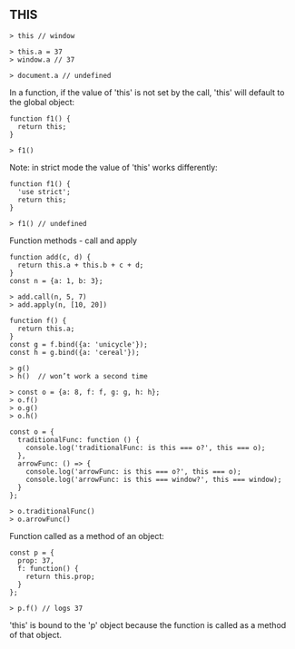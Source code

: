 ## THIS

```
> this // window

> this.a = 37
> window.a // 37

> document.a // undefined
```

In a function, if the value of 'this' is not set by the call, 'this' will default to the global object:

```
function f1() {
  return this;
}

> f1()
```

Note: in strict mode the value of 'this' works differently:

```
function f1() {
  'use strict';
  return this;
}

> f1() // undefined
```

Function methods - call and apply

```
function add(c, d) {
  return this.a + this.b + c + d;
}
const n = {a: 1, b: 3};
```

```
> add.call(n, 5, 7)
> add.apply(n, [10, 20])
```

```
function f() {
  return this.a;
}
const g = f.bind({a: 'unicycle'});
const h = g.bind({a: 'cereal'});
```

```
> g()
> h()  // won’t work a second time
```


```
> const o = {a: 8, f: f, g: g, h: h};
> o.f()
> o.g()
> o.h()
```

```
const o = {
  traditionalFunc: function () {
    console.log('traditionalFunc: is this === o?', this === o);
  },
  arrowFunc: () => {
    console.log('arrowFunc: is this === o?', this === o);
    console.log('arrowFunc: is this === window?', this === window);
  }
};
```

```
> o.traditionalFunc()
> o.arrowFunc()
```

Function called as a method of an object:

```
const p = {
  prop: 37,
  f: function() {
    return this.prop;
  }
};
```

```
> p.f() // logs 37
```

'this' is bound to the 'p' object because the function is called as a method of that object.






